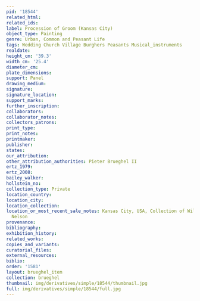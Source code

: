 ```yaml
---
pid: '18544'
related_html: 
related_ids: 
label: Procession of Groom (Kansas City)
object_type: Painting
genre: Urban, Common and Peasant Life
tags: Wedding Church Village Burghers Peasants Musical_instruments
realdate: 
height_cm: '39.3'
width_cm: '25.4'
diameter_cm: 
plate_dimensions: 
support: Panel
drawing_medium: 
signature: 
signature_location: 
support_marks: 
further_inscription: 
collaborators: 
collaborator_notes: 
collectors_patrons: 
print_type: 
print_notes: 
printmaker: 
publisher: 
states: 
our_attribution: 
other_attribution_authorities: Pieter Brueghel II
ertz_1979: 
ertz_2008: 
bailey_walker: 
hollstein_no: 
collection_type: Private
location_country: 
location_city: 
location_collection: 
location_or_most_recent_sale_notes: Kansas City, USA, Collection of William Rockill
  Nelson
provenance: 
bibliography: 
exhibition_history: 
related_works: 
copies_and_variants: 
curatorial_files: 
external_resources: 
biblio: 
order: '1581'
layout: brueghel_item
collection: brueghel
thumbnail: img/derivatives/simple/18544/thumbnail.jpg
full: img/derivatives/simple/18544/full.jpg
---
```

